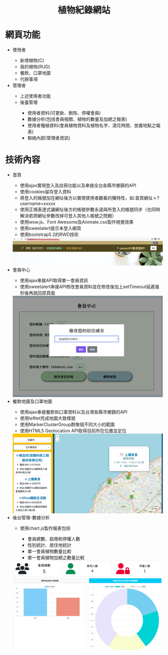 <h1><p align="center">植物紀錄網站</p></h1>
    <h1>網頁功能</h1>
    <ul>
        <li>使用者</li>
        <ul>
            <li>新增植物(C)</li>
            <li>我的植物(RUD)</li>
            <li>餐飲、口罩地圖</li>
            <li>代辦事項</li>
        </ul>
        <li>管理者</li>
        <ul>
            <li>上述使用者功能</li>
            <li>後臺管理</li>
            <ul>
                <li>使用者資料(可更新、刪除、停權會員)</li>
                <li>數據分析(包括會員相關、植物的數量及加總之報表)</li>
                <li>使用者種植資料(會員植物資料及植物名字、澆花時間、放置地點之報表)</li>
                <li>聯絡內部(管理者資訊)</li>
            </ul>
        </ul>
    </ul>
   <h1>技術內容</h1>
    <ul>
        <li>首頁</li>
        <ul>
            <li>使用ajax實現登入及註冊功能以及串接全台各縣市鄉鎮的API</li>
            <li>使用cookies留存登入資料</li>
            <li>將登入的帳號加在網址後方以實現使用者觀看的獨特性，如:首頁網址＋?username=xxxxx</li>
            <li>使用正規表達式讓網址後方的帳號參數永遠與所登入的帳號同步（也同時解決若把網址參數改掉可登入其他人帳號之問題）</li>
            <li>使用wow.js、Font Awesome及Animate.css製作視覺效果</li>
            <li>使用sweetalert提示未登入網頁</li>
            <li>使用bootstrap5.2的RWD技術</li>
        </ul>
        <img src="imgs/main.jpg" alt="">
        <li>會員中心</li>
        <ul>
            <li>使用ajax串接API取得單一會員資訊</li>
            <li>使用sweetalert串接API修改會員資料並在修改後加上setTimeout延遲幾秒後再跳回原頁面</li>
        </ul>
        <img src="imgs/member_center.jpg" alt="">
        <li>餐飲地圖及口罩地圖</li>
        <ul>
            <li>使用ajax串接餐飲和口罩資料以及台灣各縣市鄉鎮的API</li>
            <li>使用leftlet完成地圖大致樣貌</li>
            <li>使用MarkerClusterGroup群聚個不同大小的範圍</li>
            <li>使用HTML5 Geolocation API取得目前所在位置並定位</li>
        </ul>
        <img src="imgs/restaurantmap.jpg" alt="">
        <li>後台管理-數據分析</li>
        <ul>
            <li>使用chart.js製作報表包括</li>
            <ul>
                <li>會員總數、啟用和停權人數</li>
                <li>性別統計、居住地統計</li>
                <li>單一會員植物數量比較</li>
                <li>單一會員植物加總之數量比較</li>
            </ul>
        </ul>
        <img src="imgs/userdata.jpg" alt="">
    </ul>
